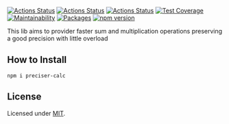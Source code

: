 [![Actions Status](https://github.com/Codibre/preciser-calc/workflows/build/badge.svg)](https://github.com/Codibre/preciser-calc/actions)
[![Actions Status](https://github.com/Codibre/preciser-calc/workflows/test/badge.svg)](https://github.com/Codibre/preciser-calc/actions)
[![Actions Status](https://github.com/Codibre/preciser-calc/workflows/lint/badge.svg)](https://github.com/Codibre/preciser-calc/actions)
[![Test Coverage](https://api.codeclimate.com/v1/badges/65e41e3018643f28168e/test_coverage)](https://codeclimate.com/github/Codibre/preciser-calc/test_coverage)
[![Maintainability](https://api.codeclimate.com/v1/badges/65e41e3018643f28168e/maintainability)](https://codeclimate.com/github/Codibre/preciser-calc/maintainability)
[![Packages](https://david-dm.org/Codibre/preciser-calc.svg)](https://david-dm.org/Codibre/preciser-calc)
[![npm version](https://badge.fury.io/js/%40codibre%2Fboilerplate-base.svg)](https://badge.fury.io/js/%40codibre%2Fboilerplate-base)

This lib aims to provider faster sum and multiplication operations preserving a good precision with little overload

## How to Install

```
npm i preciser-calc
```

## License

Licensed under [MIT](https://en.wikipedia.org/wiki/MIT_License).
